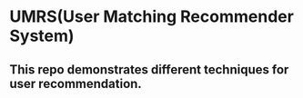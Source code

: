 # UMRS(User Matching Recommender System)
## This repo demonstrates different techniques for user recommendation.
